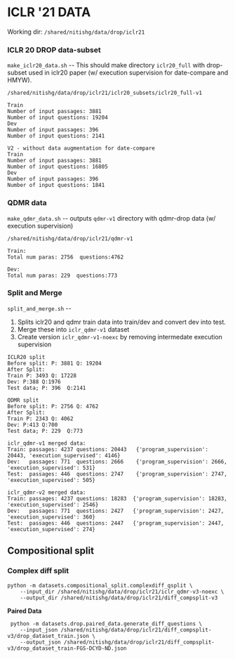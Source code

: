 # ICLR '21 DATA

Working dir: `/shared/nitishg/data/drop/iclr21`

### ICLR 20 DROP data-subset
`make_iclr20_data.sh` -- This should make directory `iclr20_full` with drop-subset used in iclr20 paper 
(w/ execution supervision for date-compare and HMYW).

```
/shared/nitishg/data/drop/iclr21/iclr20_subsets/iclr20_full-v1

Train
Number of input passages: 3881
Number of input questions: 19204
Dev
Number of input passages: 396
Number of input questions: 2141

V2 - without data augmentation for date-compare
Train
Number of input passages: 3881
Number of input questions: 16805
Dev
Number of input passages: 396
Number of input questions: 1841
``` 

### QDMR data
`make_qdmr_data.sh` -- outputs `qdmr-v1` directory with qdmr-drop data (w/ execution supervision)

```
/shared/nitishg/data/drop/iclr21/qdmr-v1

Train:
Total num paras: 2756  questions:4762

Dev:
Total num paras: 229  questions:773
```

### Split and Merge
`split_and_merge.sh` -- 
1. Splits iclr20 and qdmr train data into train/dev and convert dev into test.
2. Merge these into `iclr_qdmr-v1` dataset
3. Create version `iclr_qdmr-v1-noexc` by removing intermedate execution supervision

```
ICLR20 split
Before split: P: 3881 Q: 19204
After Split:
Train P: 3493 Q: 17228
Dev: P:388 Q:1976
Test data; P: 396  Q:2141

QDMR split
Before split: P: 2756 Q: 4762
After Split:
Train P: 2343 Q: 4062
Dev: P:413 Q:700
Test data; P: 229  Q:773

iclr_qdmr-v1 merged data:
Train: passages: 4237 questions: 20443   {'program_supervision': 20443, 'execution_supervised': 4146}
Dev:   passages: 771  questions: 2666    {'program_supervision': 2666, 'execution_supervised': 531}
Test:  passages: 446  questions: 2747    {'program_supervision': 2747, 'execution_supervised': 505}

iclr_qdmr-v2 merged data:
Train: passages: 4237 questions: 18283  {'program_supervision': 18283, 'execution_supervised': 2546}
Dev:   passages: 771  questions: 2427   {'program_supervision': 2427, 'execution_supervised': 360}
Test:  passages: 446  questions: 2447   {'program_supervision': 2447, 'execution_supervised': 274}
```

## Compositional split

### Complex diff split
```
python -m datasets.compositional_split.complexdiff_qsplit \
    --input_dir /shared/nitishg/data/drop/iclr21/iclr_qdmr-v3-noexc \
    --output_dir /shared/nitishg/data/drop/iclr21/diff_compsplit-v3
```

**Paired Data**
```
 python -m datasets.drop.paired_data.generate_diff_questions \
    --input_json /shared/nitishg/data/drop/iclr21/diff_compsplit-v3/drop_dataset_train.json \
    --output_json /shared/nitishg/data/drop/iclr21/diff_compsplit-v3/drop_dataset_train-FGS-DCYD-ND.json
```
